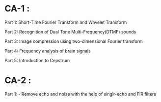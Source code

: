 # CA-1 : 
  Part 1: Short-Time Fourier Transform and Wavelet Transform
  
  Part 2: Recognition of Dual Tone Multi-Frequency(DTMF) sounds
  
  Part 3: Image compression using two-dimensional Fourier transform
  
  Part 4: Frequency analysis of brain signals
  
  Part 5: Introduction to Cepstrum
# CA-2 :
  Part 1: 
          - Remove echo and noise with the help of singlr-echo and FIR filters
